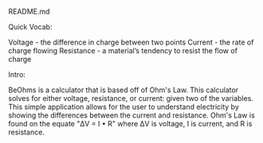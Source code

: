 README.md

Quick Vocab:

Voltage - the difference in charge between two points
Current - the rate of charge flowing
Resistance - a material’s tendency to resist the flow of charge

Intro: 

BeOhms is a calculator that is based off of Ohm's Law. This calculator solves for either voltage, resistance, or current:
given two of the variables. This simple application allows for the user to understand electricity by showing the differences
between the current and resistance. Ohm's Law is found on the equate "ΔV = I • R" where ΔV is voltage, I is current, and R is
resistance.
